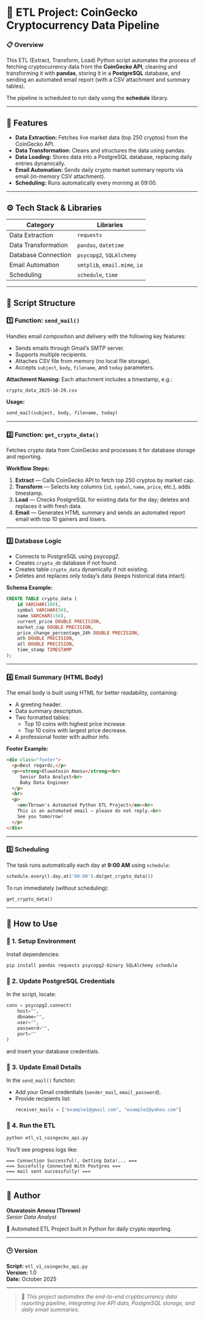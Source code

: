 
# 🧠 ETL Project: CoinGecko Cryptocurrency Data Pipeline

### 📋 Overview
This ETL (Extract, Transform, Load) Python script automates the process of fetching cryptocurrency data from the **CoinGecko API**, cleaning and transforming it with **pandas**, storing it in a **PostgreSQL** database, and sending an automated email report (with a CSV attachment and summary tables).

The pipeline is scheduled to run daily using the **schedule** library.

---

## 🚀 Features
- **Data Extraction:** Fetches live market data (top 250 cryptos) from the CoinGecko API.
- **Data Transformation:** Cleans and structures the data using pandas.
- **Data Loading:** Stores data into a PostgreSQL database, replacing daily entries dynamically.
- **Email Automation:** Sends daily crypto market summary reports via email (in-memory CSV attachment).
- **Scheduling:** Runs automatically every morning at 09:00.

---

## ⚙️ Tech Stack & Libraries
| Category | Libraries |
|-----------|------------|
| Data Extraction | `requests` |
| Data Transformation | `pandas`, `datetime` |
| Database Connection | `psycopg2`, `SQLAlchemy` |
| Email Automation | `smtplib`, `email.mime`, `io` |
| Scheduling | `schedule`, `time` |

---

## 🧩 Script Structure

### 1️⃣ Function: `send_mail()`
Handles email composition and delivery with the following key features:
- Sends emails through Gmail’s SMTP server.
- Supports multiple recipients.
- Attaches CSV file from memory (no local file storage).
- Accepts `subject`, `body`, `filename`, and `today` parameters.

**Attachment Naming:**
Each attachment includes a timestamp, e.g.:
```
crypto_data_2025-10-29.csv
```

**Usage:**
```python
send_mail(subject, body, filename, today)
```

---

### 2️⃣ Function: `get_crypto_data()`
Fetches crypto data from CoinGecko and processes it for database storage and reporting.

**Workflow Steps:**
1. **Extract** — Calls CoinGecko API to fetch top 250 cryptos by market cap.
2. **Transform** — Selects key columns (`id`, `symbol`, `name`, `price`, etc.), adds timestamp.
3. **Load** — Checks PostgreSQL for existing data for the day; deletes and replaces it with fresh data.
4. **Email** — Generates HTML summary and sends an automated report email with top 10 gainers and losers.

---

### 3️⃣ Database Logic
- Connects to PostgreSQL using psycopg2.
- Creates `crypto_db` database if not found.
- Creates table `crypto_data` dynamically if not existing.
- Deletes and replaces only today’s data (keeps historical data intact).

**Schema Example:**
```sql
CREATE TABLE crypto_data (
    id VARCHAR(100),
    symbol VARCHAR(50),
    name VARCHAR(150),
    current_price DOUBLE PRECISION,
    market_cap DOUBLE PRECISION,
    price_change_percentage_24h DOUBLE PRECISION,
    ath DOUBLE PRECISION,
    atl DOUBLE PRECISION,
    time_stamp TIMESTAMP
);
```

---

### 4️⃣ Email Summary (HTML Body)
The email body is built using HTML for better readability, containing:
- A greeting header.
- Data summary description.
- Two formatted tables:
  - Top 10 coins with highest price increase.
  - Top 10 coins with largest price decrease.
- A professional footer with author info.

**Footer Example:**
```html
<div class="footer">
  <p>Best regards,</p>
  <p><strong>Oluwatosin Amosu</strong><br>
     Senior Data Analyst<br>
     Baby Data Engineer
  </p>
  <br>
  <p>
    <em>Tbrown's Automated Python ETL Project</em><br>
    This is an automated email — please do not reply.<br>
    See you tomorrow!
  </p>
</div>
```

---

### 5️⃣ Scheduling
The task runs automatically each day at **9:00 AM** using `schedule`:

```python
schedule.every().day.at('09:00').do(get_crypto_data())
```

To run immediately (without scheduling):
```python
get_crypto_data()
```

---

## 🧠 How to Use

### 🔹 1. Setup Environment
Install dependencies:
```bash
pip install pandas requests psycopg2-binary SQLAlchemy schedule
```

### 🔹 2. Update PostgreSQL Credentials
In the script, locate:
```python
conn = psycopg2.connect(
    host="",
    dbname="",
    user="",
    password="",
    port=""
)
```
and insert your database credentials.

### 🔹 3. Update Email Details
In the `send_mail()` function:
- Add your Gmail credentials (`sender_mail`, `email_password`).
- Provide recipients list:
  ```python
  receiver_mails = ["example1@gmail.com", "example2@yahoo.com"]
  ```

### 🔹 4. Run the ETL
```bash
python etl_v1_coingecko_api.py
```

You’ll see progress logs like:
```
=== Connection Successful!, Getting Data!... ===
=== Succefully Connected With Postgres ===
=== mail sent successfully! ===
```

---

## 🧠 Author
**Oluwatosin Amosu (Tbrown)**  
*Senior Data Analyst*  

💼 Automated ETL Project built in Python for daily crypto reporting.

---

### 🕒 Version
**Script:** `etl_v1_coingecko_api.py`  
**Version:** 1.0  
**Date:** October 2025

---

> 🧩 _This project automates the end-to-end cryptocurrency data reporting pipeline, integrating live API data, PostgreSQL storage, and daily email summaries._
